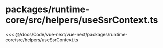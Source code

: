 # packages/runtime-core/src/helpers/useSsrContext.ts

<<< @/docs/Code/vue-next/vue-next/packages/runtime-core/src/helpers/useSsrContext.ts
